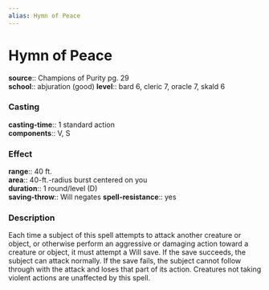 ```yaml
---
alias: Hymn of Peace
---
```


# Hymn of Peace 

**source**:: Champions of Purity pg. 29  
**school**:: abjuration (good)
**level**:: bard 6, cleric 7, oracle 7, skald 6

### Casting 

**casting-time**:: 1 standard action  
**components**:: V, S

### Effect 

**range**:: 40 ft.  
**area**:: 40-ft.-radius burst centered on you  
**duration**:: 1 round/level (D)  
**saving-throw**:: Will negates
**spell-resistance**:: yes

### Description 

Each time a subject of this spell attempts to attack another creature or object, or otherwise perform an aggressive or damaging action toward a creature or object, it must attempt a Will save. If the save succeeds, the subject can attack normally. If the save fails, the subject cannot follow through with the attack and loses that part of its action. Creatures not taking violent actions are unaffected by this spell.
